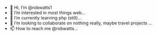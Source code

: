 - 👋 Hi, I’m @robwatts1
- 👀 I’m interested in most things web...
- 🌱 I’m currently learning php (still)...
- 💞️ I’m looking to collaborate on nothing really, maybe travel projects ...
- 📫 How to reach me @robwatts...

<!---
robwatts1/robwatts1 is a ✨ special ✨ repository because its `README.md` (this file) appears on your GitHub profile.
You can click the Preview link to take a look at your changes.
--->
